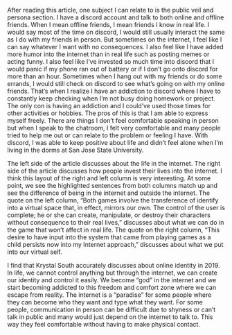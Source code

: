  
After reading this article, one subject I can relate to is the public veil and persona section. I have a discord account and talk to both online and offline friends. When I mean offline friends, I mean friends I know in real life. I would say most of the time on discord, I would still usually interact the same as I do with my friends in person. But sometimes on the internet, I feel like I can say whatever I want with no consequences. I also feel like I have added more humor into the internet than in real life such as posting memes or acting funny. I also feel like I’ve invested so much time into discord that I would panic if my phone ran out of battery or if I don’t go onto discord for more than an hour. Sometimes when I hang out with my friends or do some errands, I would still check on discord to see what’s going on with my online friends. That’s when I realize I have an addiction to discord where I have to constantly keep checking when I’m not busy doing homework or project. The only con is having an addiction and I could’ve used those times for other activities or hobbies. The pros of this is that I am able to express myself freely. There are things I don’t feel comfortable speaking in person but when I speak to the chatroom, I felt very comfortable and many people tried to help me out or can relate to the problem or feeling I have. With discord, I was able to keep positive about life and didn’t feel alone when I’m living in the dorms at San Jose State University. 
 
The left side of the article discusses about the life in the internet. The right side of the article discusses how people invest their lives into the internet. I think this layout of the right and left column is very interesting. At some point, we see the highlighted sentences from both columns match up and see the difference of being in the internet and outside the internet. The quote on the left column, “Both games involve the transference of identify into a virtual space that, in effect, mirrors our own. The control of the user is complete; he or she can create, manipulate, or destroy their characters without consequence to their real lives,” discusses about what we can do in the game that won’t affect in real life. The quote on the right column, “This desire to have input into the system that came from playing games as a child persists now into my Internet approach,” discusses about what we put into our virtual self. 
 
I find that Krystal South accurately discusses about online identity in 2019. In life, we cannot control anything but through the internet, we can create our identity and control it easily. We become “god” in the internet and we start becoming addicted to this freedom and comfort zone where we can escape from reality. The internet is a “paradise” for some people where they can become who they want and type what they want. For some people, communication in person can be difficult due to shyness or can’t talk in public and many would just depend on the internet to talk to. This way they feel comfortable without having to make physical contact. 
